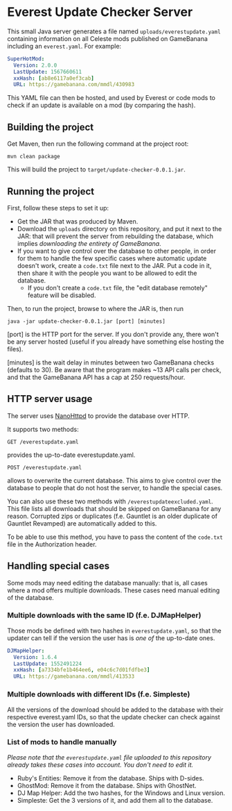 # Everest Update Checker Server

This small Java server generates a file named `uploads/everestupdate.yaml` containing information on all Celeste mods published on GameBanana including an `everest.yaml`. For example:
```yaml
SuperHotMod:
  Version: 2.0.0
  LastUpdate: 1567660611
  xxHash: [ab8e6117a0ef3cab]
  URL: https://gamebanana.com/mmdl/430983
```

This YAML file can then be hosted, and used by Everest or code mods to check if an update is available on a mod (by comparing the hash).

## Building the project

Get Maven, then run the following command at the project root:

```
mvn clean package
```

This will build the project to `target/update-checker-0.0.1.jar`.

## Running the project

First, follow these steps to set it up:
* Get the JAR that was produced by Maven.
* Download the `uploads` directory on this repository, and put it next to the JAR: that will prevent the server from rebuilding the database, which implies _downloading the entirety of GameBanana_.
* If you want to give control over the database to other people, in order for them to handle the few specific cases where automatic update doesn't work, create a `code.txt` file next to the JAR. Put a code in it, then share it with the people you want to be allowed to edit the database.
  * If you don't create a `code.txt` file, the "edit database remotely" feature will be disabled.

Then, to run the project, browse to where the JAR is, then run

```
java -jar update-checker-0.0.1.jar [port] [minutes]
```

[port] is the HTTP port for the server. If you don't provide any, there won't be any server hosted (useful if you already have something else hosting the files).

[minutes] is the wait delay in minutes between two GameBanana checks (defaults to 30). Be aware that the program makes ~13 API calls per check, and that the GameBanana API has a cap at 250 requests/hour.

## HTTP server usage

The server uses [NanoHttpd](https://github.com/NanoHttpd/nanohttpd) to provide the database over HTTP.

It supports two methods:
```
GET /everestupdate.yaml 
```
provides the up-to-date everestupdate.yaml.

```
POST /everestupdate.yaml 
```
allows to overwrite the current database. This aims to give control over the database to people that do not host the server, to handle the special cases.

You can also use these two methods with `/everestupdateexcluded.yaml`. This file lists all downloads that should be skipped on GameBanana for any reason. Corrupted zips or duplicates (f.e. Gauntlet is an older duplicate of Gauntlet Revamped) are automatically added to this.

To be able to use this method, you have to pass the content of the `code.txt` file in the Authorization header.

## Handling special cases

Some mods may need editing the database manually: that is, all cases where a mod offers multiple downloads. These cases need manual editing of the database.

### Multiple downloads with the same ID (f.e. DJMapHelper)

Those mods be defined with two hashes in `everestupdate.yaml`, so that the updater can tell if the version the user has is _one of_ the up-to-date ones.

```yaml
DJMapHelper:
  Version: 1.6.4
  LastUpdate: 1552491224
  xxHash: [a7334bfe1b464ee6, e04c6c7d01fdfbe3]
  URL: https://gamebanana.com/mmdl/413533
```

### Multiple downloads with different IDs (f.e. Simpleste)

All the versions of the download should be added to the database with their respective everest.yaml IDs, so that the update checker can check against the version the user has downloaded.

### List of mods to handle manually

_Please note that the `everestupdate.yaml` file uploaded to this repository already takes these cases into account. You don't need to edit it._

* Ruby's Entities: Remove it from the database. Ships with D-sides.
* GhostMod: Remove it from the database. Ships with GhostNet.
* DJ Map Helper: Add the two hashes, for the Windows and Linux version.
* Simpleste: Get the 3 versions of it, and add them all to the database.